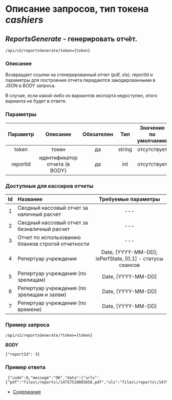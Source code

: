 Описание запросов, тип токена _cashiers_
================================

_ReportsGenerate_ - генерировать отчёт.
---------------------------------------
`/api/v2/reportsGenerate/token={token}`

### Описание
Возвращает ссылки на сгенерированный отчет (pdf, xls).
reportId и параметры для построения отчета передаются закодированными в JSON в BODY запроса.

В случае, если какой-либо из вариантов экспорта недоступен, этого варианта не будет в ответе.

### Параметры
| Параметр 	|        Описание       	| Обязателен 	|   Тип  	| Значение по умолчанию 	|
|:--------:	|:---------------------:	|:----------:	|:------:	|:---------------------:	|
|   token  	|         токен         	|     да     	| string 	|      отсутствует      	|
|   reportId    |   идентификатор отчета (в BODY)	|     да     	| int 	|      отсутствует      	|

### Доступные для кассиров отчеты
| Id 	|        Название       	| Требуемые параметры 	|
|:--------:	|:---------------------	|:----------:	|
|   1  	| Сводный кассовый отчет за наличный расчет | ---   	|
|   2  	| Сводный кассовый отчет за безналичный расчет | ---    	|
|   3  	| Отчет по использованию бланков строгой отчетности | ---    	|
|   4  	| Репертуар учреждения | Date, [YYYY-MM-DD]; isPerfState, [0,1] - статусы сеансов    	|
|   5  	| Репертуар учреждения (по зрелищам) | Date, [YYYY-MM-DD]|
|   6  	| Репертуар учреждения (по зрелищам и залам) | Date, [YYYY-MM-DD]|
|   7  	| Репертуар учреждения (по времени) | Date, [YYYY-MM-DD]|

### Пример запроса
`/api/v2/reportsGenerate/?token={token}`

***BODY***
```
{"reportId": 3}
```

### Пример ответа
```
 {"code":0,"message":"OK","data":{"urls":{"pdf":"files\/reports\/14757510065658.pdf","xls":"files\/reports\/14757510065658.xls"}}}
```

* [Содержание](../index)